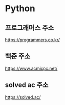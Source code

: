 # Python
## 프로그래머스 주소
https://programmers.co.kr/
## 백준 주소
https://www.acmicpc.net/
## solved ac 주소
https://solved.ac/
## 